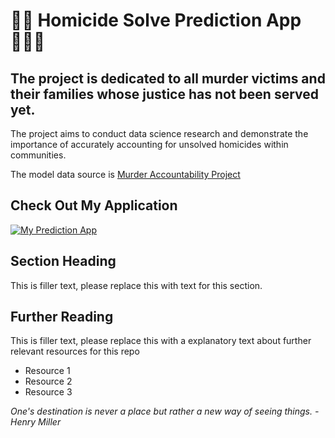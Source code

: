 # 🕵🏻 Homicide Solve Prediction App 👩🏻‍💻

## The project is dedicated to all murder victims and their families whose justice has not been served yet.

The project aims to conduct data science research and demonstrate the importance of accurately accounting for unsolved homicides within communities. 

The model data source is [Murder Accountability Project](https://www.murderdata.org/)

## Check Out My Application

[![My Prediction App](https://static.streamlit.io/badges/streamlit_badge_black_white.svg)](https://sevilaygirgin-app-homicide-prediction.streamlit.app/)


## Section Heading

This is filler text, please replace this with text for this section.

## Further Reading

This is filler text, please replace this with a explanatory text about further relevant resources for this repo
- Resource 1
- Resource 2
- Resource 3

*One's destination is never a place but rather a new way of seeing things. - Henry Miller*
